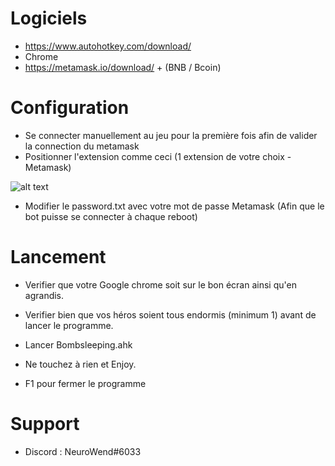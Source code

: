 # Logiciels
 
 - https://www.autohotkey.com/download/
 - Chrome
 - https://metamask.io/download/ + (BNB / Bcoin)

# Configuration

- Se connecter manuellement au jeu pour la première fois afin de valider la connection du metamask
- Positionner l'extension comme ceci (1 extension de votre choix - Metamask) 

![alt text](https://i.imgur.com/CHqGeob.png)

- Modifier le password.txt avec votre mot de passe Metamask (Afin que le bot puisse se connecter à chaque reboot)

# Lancement
- Verifier que votre Google chrome soit sur le bon écran ainsi qu'en agrandis.
- Verifier bien que vos héros soient tous endormis (minimum 1) avant de lancer le programme.
- Lancer Bombsleeping.ahk
- Ne touchez à rien et Enjoy.

- F1 pour fermer le programme

# Support

- Discord : NeuroWend#6033
